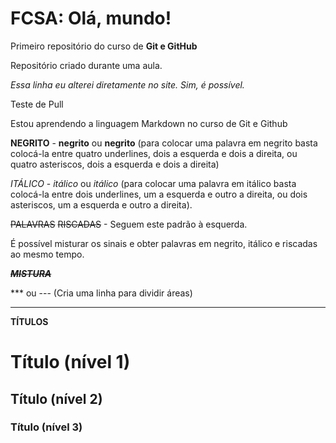 # FCSA: Olá, mundo!
 Primeiro repositório do curso de **Git e GitHub**

Repositório criado durante uma aula.

*Essa linha eu alterei diretamente no site. Sim, é possível.*

Teste de Pull

Estou aprendendo a linguagem Markdown no curso de Git e Github

**NEGRITO** - __negrito__ ou **negrito** (para colocar uma palavra em negrito basta colocá-la entre quatro underlines, dois a esquerda e dois a direita, ou quatro asteriscos, dois a esquerda e dois a direita)

*ITÁLICO* - _itálico_ ou *itálico* (para colocar uma palavra em itálico basta colocá-la entre dois underlines, um a esquerda e outro a direita, ou dois asteriscos, um a esquerda e outro a direita).

~~PALAVRAS~~ ~~RISCADAS~~ - Seguem este padrão à esquerda.

É possível misturar os sinais e obter palavras em negrito, itálico e riscadas ao mesmo tempo.

__*~~MISTURA~~*__

*** ou --- (Cria uma linha para dividir áreas)

---

**TÍTULOS**
# Título (nível 1)
## Título (nível 2)
### Título (nível 3)

